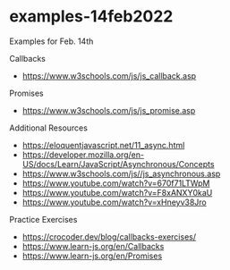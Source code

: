 # examples-14feb2022

Examples for Feb. 14th

Callbacks
* https://www.w3schools.com/js/js_callback.asp

Promises
* https://www.w3schools.com/js/js_promise.asp


Additional Resources
* https://eloquentjavascript.net/11_async.html
* https://developer.mozilla.org/en-US/docs/Learn/JavaScript/Asynchronous/Concepts
* https://www.w3schools.com/js//js_asynchronous.asp
* https://www.youtube.com/watch?v=670f71LTWpM
* https://www.youtube.com/watch?v=F8xANXY0kaU
* https://www.youtube.com/watch?v=xHneyv38Jro

Practice Exercises 
* https://crocoder.dev/blog/callbacks-exercises/
* https://www.learn-js.org/en/Callbacks
* https://www.learn-js.org/en/Promises
